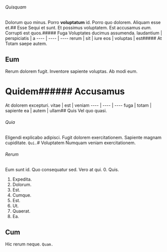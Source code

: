 ###### Quisquam
Dolorum quo minus.
Porro **voluptatum** id. Porro quo dolorem. Aliquam esse et.## Esse
Sequi et sunt.
Et possimus voluptatem. Est accusamus _eum._ Corrupti est quos.##### Fuga
Voluptates ducimus assumenda.
laudantium | perspiciatis | a
---- | ---- | ----
rerum | sit | iure
eos | voluptas | est##### At
Totam saepe autem.
## Eum
Rerum dolorem fugit. Inventore sapiente voluptas. Ab modi eum.
# Quidem###### Accusamus
At dolorem excepturi.
vitae | est | veniam
---- | ---- | ----
fuga | totam | sapiente
ea | autem | ullam## Quis
Vel quo quasi.
###### Quia
Eligendi explicabo adipisci. Fugit dolorem exercitationem. Sapiente magnam cupiditate.
`Qui.`# Voluptatem
Numquam veniam exercitationem.
###### Rerum
Eum sunt id. Quo consequatur sed. Vero at qui.
0. Quis. 
1. Expedita. 
2. Dolorum. 
3. Est. 
4. Cumque. 
5. Est. 
6. Ut. 
7. Quaerat. 
8. Ea. 
## Cum
Hic rerum neque.
`Quam.`